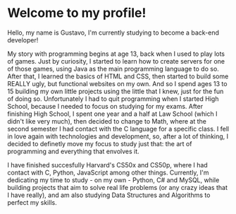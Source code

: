<h1>Welcome to my profile!</h1>
<p>Hello, my name is Gustavo, I'm currently studying to become a back-end developer!</p>
<p>My story with programming begins at age 13, back when I used to play lots of games. Just by curiosity, I started to learn how to create servers for one of those games, using Java as the main programming language to do so.
After that, I learned the basics of HTML and CSS, then started to build some REALLY ugly, but functional websites on my own. And so I spend ages 13 to 15 building my own little projects using the little that I knew, just for the
fun of doing so. Unfortunately I had to quit programming when I started High School, because I needed to focus on studying for my exams. After finishing High School, I spent one year and a half at Law School (which I didn't like
very much), then decided to change to Math, where at the second semester I had contact with the C language for a specific class. I fell in love again with technologies and development, so, after a lot of thinking, I decided to definetly
move my focus to study just that: the art of programming and everything that envolves it.</p>
<p>I have finished succesfully Harvard's CS50x and CS50p, where I had contact with C, Python, JavaScript among other things. Currently, I'm dedicating my time to study - on my own - Python, C# and MySQL, while building projects that aim to
solve real life problems (or any crazy ideas that I have really), and am also studying Data Structures and Algorithms to perfect my skills.</p>

<!---
gustavooarantes/gustavooarantes is a ✨ special ✨ repository because its `README.md` (this file) appears on your GitHub profile.
You can click the Preview link to take a look at your changes.
--->
